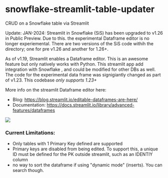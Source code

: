 # snowflake-streamlit-table-updater
CRUD on a Snowflake table via Streamlit

Update: JAN-2024:
Streamlit in Snowflake (SiS) has been upgraded to v1.26 in Public Preview. Due to this. the experimental Dataframe editor is no longer experiemental. There are two versions of the SiS code withih the directory; one for pre v1.26 and another for 1.26+. 

As of v1.19, Streamlit enables a Dataframe editor. This is an awesome feature but only natively works with Python. This streamlit app add integration with Snowflake , and could be modified for other DBs as well. 
The code for the experimental data frame was signigiantly changed as part of v1.23. This codebase *only supports 1.23+* 

More info on the streamlit Dataframe editor here: 
 - Blog: https://blog.streamlit.io/editable-dataframes-are-here/ 
 - Documentation: https://docs.streamlit.io/library/advanced-features/dataframes
 
 
 ![](https://blog.streamlit.io/content/images/2023/02/data-editor-add-delete-10.44.28-AM-1.gif)

### Current Limitations:
 - Only tables with 1 Primary Key defined are supported
 - Primary keys are disabled from being edited. To support this, a unique ID must be defined for the PK outside streamlit, such as an IDENTIY column 
 - no way to sort the dataframe if using "dynamic mode" (inserts). You can search though. 
